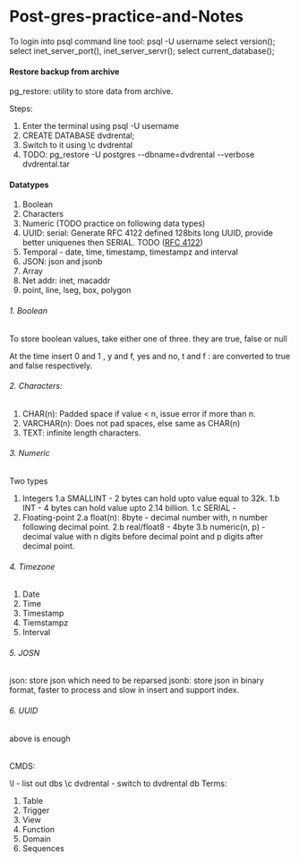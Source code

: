 # Post-gres-practice-and-Notes

To login into psql command line tool:
psql -U username
select version();
select inet_server_port(), inet_server_servr();
select current_database();

#### Restore backup from archive

pg_restore: utility to store data from archive.

Steps:
  1. Enter the terminal using psql -U username
  2. CREATE DATABASE dvdrental;
  3. Switch to it using \c dvdrental
  4. TODO: pg_restore -U postgres --dbname=dvdrental --verbose dvdrental.tar

#### Datatypes
1. Boolean
2. Characters
3. Numeric
(TODO practice on following data types)
4. UUID: serial: Generate RFC 4122 defined 128bits long UUID, provide better uniquenes then SERIAL. TODO ([RFC 4122](https://datatracker.ietf.org/doc/html/rfc4122))
5. Temporal - date, time, timestamp, timestampz and interval
6. JSON: json and jsonb 
7. Array
8. Net addr: inet, macaddr
9. point, line, lseg, box, polygon

###### 1. Boolean
To store boolean values, take either one of three. they are true, false or null

At the time insert 
0 and 1 , y and f, yes and no, t and f : are converted to true and false respectively.

###### 2. Characters:
1. CHAR(n): Padded space if value < n, issue error if more than n.
2. VARCHAR(n): Does not pad spaces, else same as CHAR(n)
3. TEXT: infinite length characters.

###### 3. Numeric
Two types
1. Integers
  1.a SMALLINT - 2 bytes can hold upto value equal to 32k.
  1.b INT - 4 bytes can hold value upto 2.14 billion.
  1.c SERIAL -  
2. Floating-point
  2.a float(n): 8byte - decimal number with, n number following decimal point.
  2.b real/float8 - 4byte
  3.b numeric(n, p) - decimal value with n digits before decimal point and p digits after decimal point.  
     
###### 4. Timezone
1. Date
2. Time
3. Timestamp
4. Tiemstampz
5. Interval

###### 5. JOSN
json: store json which need to be reparsed
jsonb: store json in binary format, faster to process and slow in insert and support index.

###### 6. UUID
above is enough

###### 
CMDS:

\l - list out dbs
\c dvdrental - switch to dvdrental db
Terms:
1. Table
2. Trigger
3. View
4. Function
5. Domain
6. Sequences
